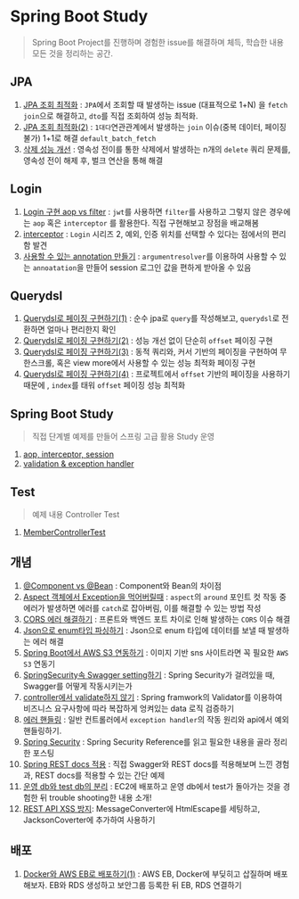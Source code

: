 # Spring Boot Study
> Spring Boot Project를 진행하며 경험한 issue를 해결하며 체득, 학습한 내용 모든 것을 정리하는 공간.

## JPA
1. [JPA 조회 최적화](https://github.com/jayjaehunchoi/JavaStudy/blob/main/SpringBootProject/JPA/JPA%20%EC%A1%B0%ED%9A%8C%20%EC%B5%9C%EC%A0%81%ED%99%94.md) : ```JPA```에서 조회할 때 발생하는 issue (대표적으로 1+N) 을 ```fetch join```으로 해결하고, ```dto```를 직접 조회하여 성능 최적화. 
2. [JPA 조회 최적화(2)](https://github.com/jayjaehunchoi/JavaStudy/blob/main/SpringBootProject/JPA/JPA%20%EC%A1%B0%ED%9A%8C%20%EC%B5%9C%EC%A0%81%ED%99%94(2).md) : ```1대다```연관관계에서 발생하는 ```join``` 이슈(중복 데이터, 페이징 불가) 1+1로 해결 ```default_batch_fetch```
3. [삭제 성능 개선](https://github.com/jayjaehunchoi/JavaStudy/blob/main/SpringBootProject/JPA/%EC%82%AD%EC%A0%9C%20%EC%84%B1%EB%8A%A5%20%EA%B0%9C%EC%84%A0.md) : 영속성 전이를 통한 삭제에서 발생하는 n개의 ```delete``` 쿼리 문제를, 영속성 전이 해제 후, 벌크 연산을 통해 해결

## Login
1. [Login 구현 aop vs filter](https://github.com/jayjaehunchoi/JavaStudy/blob/main/SpringBootProject/Login/Login%20%EA%B5%AC%ED%98%84%20aop%20vs%20filter.md) : ```jwt```를 사용하면 ```filter```를 사용하고 그렇지 않은 경우에는 ```aop``` 혹은 ```interceptor``` 를 활용한다. 직접 구현해보고 장점을 배교해봄
2. [interceptor](https://github.com/jayjaehunchoi/JavaStudy/blob/main/SpringBootProject/Login/interceptor.md) : ```Login``` 시리즈 2, 예외, 인증 위치를 선택할 수 있다는 점에서의 편리함 발견
3. [사용할 수 있는 annotation 만들기](https://github.com/jayjaehunchoi/JavaStudy/blob/main/SpringBootProject/Login/%EC%82%AC%EC%9A%A9%ED%95%A0%20%EC%88%98%20%EC%9E%88%EB%8A%94%20annotation%20%EB%A7%8C%EB%93%A4%EA%B8%B0.md) : ```argumentresolver```를 이용하여 사용할 수 있는 ```annoatation```을 만들어 session 로그인 값을 편하게 받아올 수 있음

## Querydsl
1. [Querydsl로 페이징 구현하기(1)](https://github.com/jayjaehunchoi/JavaStudy/blob/main/SpringBootProject/Querydsl/Querydsl%EB%A1%9C%20%ED%8E%98%EC%9D%B4%EC%A7%95%20%EA%B5%AC%ED%98%84%ED%95%98%EA%B8%B0(1).md) : 순수 jpa로 ```query```를 작성해보고, ```querydsl```로 전환하면 얼마나 편리한지 확인
2. [Querydsl로 페이징 구현하기(2)](https://github.com/jayjaehunchoi/JavaStudy/blob/main/SpringBootProject/Querydsl/Querydsl%EB%A1%9C%20%ED%8E%98%EC%9D%B4%EC%A7%95%20%EA%B5%AC%ED%98%84%ED%95%98%EA%B8%B0(2).md) : 성능 개선 없이 단순히 ```offset``` 페이징 구현
3. [Querydsl로 페이징 구현하기(3)](https://github.com/jayjaehunchoi/JavaStudy/blob/main/SpringBootProject/Querydsl/Querydsl%EB%A1%9C%20%ED%8E%98%EC%9D%B4%EC%A7%95%20%EA%B5%AC%ED%98%84%ED%95%98%EA%B8%B0(3).md) : 동적 쿼리와, 커서 기반의 페이징을 구현하여 무한스크롤, 혹은 view more에서 사용할 수 있는 성능 최적화 페이징 구현
4. [Querydsl로 페이징 구현하기(4)](https://github.com/jayjaehunchoi/JavaStudy/blob/main/SpringBootProject/Querydsl/Querydsl%EB%A1%9C%20%ED%8E%98%EC%9D%B4%EC%A7%95%20%EA%B5%AC%ED%98%84%ED%95%98%EA%B8%B0(4).md) : 프로젝트에서 ```offset``` 기반의 페이징을 사용하기 때문에 , ```index```를 태워 ```offset``` 페이징 성능 최적화

## Spring Boot Study
> 직접 단계별 예제를 만들어 스프링 고급 활용 Study 운영
1. [aop, interceptor, session](https://github.com/jayjaehunchoi/JavaStudy/tree/main/SpringBootProject/SpringBootStudy/1.%20aop)
2. [validation & exception handler](https://github.com/jayjaehunchoi/JavaStudy/tree/main/SpringBootProject/SpringBootStudy/2.%20API%20validate%2C%20exception)

## Test
> 예제 내용 Controller Test
1. [MemberControllerTest](https://github.com/jayjaehunchoi/JavaStudy/tree/main/SpringBootProject/Test)

## 개념
1. [@Component vs @Bean](https://github.com/jayjaehunchoi/JavaStudy/blob/main/SpringBootProject/%EA%B0%9C%EB%85%90/%40Component%20vs%20%40Bean.md) : Component와 Bean의 차이점
2. [Aspect 객체에서 Exception을 먹어버릴때](https://github.com/jayjaehunchoi/JavaStudy/blob/main/SpringBootProject/%EA%B0%9C%EB%85%90/Aspect%20%EA%B0%9D%EC%B2%B4%EC%97%90%EC%84%9C%20Exception%EC%9D%84%20%EB%A8%B9%EC%96%B4%EB%B2%84%EB%A6%B4%EB%95%8C.md) : ```aspect```의 ```around``` 포인트 컷 작동 중 에러가 발생하면 에러를 ```catch```로 잡아버림, 이를 해결할 수 있는 방법 작성
3. [CORS 에러 해결하기](https://github.com/jayjaehunchoi/JavaStudy/blob/main/SpringBootProject/%EA%B0%9C%EB%85%90/CORS%20%EC%97%90%EB%9F%AC%20%ED%95%B4%EA%B2%B0%ED%95%98%EA%B8%B0.md) : 프론트와 백엔드 포트 차이로 인해 발생하는 ```CORS``` 이슈 해결
4. [Json으로 enum타입 파싱하기](https://github.com/jayjaehunchoi/JavaStudy/blob/main/SpringBootProject/%EA%B0%9C%EB%85%90/Json%EC%9C%BC%EB%A1%9C%20enum%ED%83%80%EC%9E%85%20%ED%8C%8C%EC%8B%B1%ED%95%98%EA%B8%B0.md) : Json으로 enum 타입에 데이터를 보낼 때 발생하는 에러 해결
5. [Spring Boot에서 AWS S3 연동하기](https://github.com/jayjaehunchoi/JavaStudy/blob/main/SpringBootProject/%EA%B0%9C%EB%85%90/Spring%20Boot%EC%97%90%EC%84%9C%20AWS%20S3%20%EC%97%B0%EB%8F%99%ED%95%98%EA%B8%B0.md) : 이미지 기반 sns 사이트라면 꼭 필요한 ```AWS S3``` 연동기
6. [SpringSecurity속 Swagger setting하기](https://github.com/jayjaehunchoi/JavaStudy/blob/main/SpringBootProject/%EA%B0%9C%EB%85%90/SpringSecurity%EC%86%8D%20%20Swagger%20setting%ED%95%98%EA%B8%B0.md) : Spring Security가 걸려있을 때, Swagger를 어떻게 작동시키는가
7. [controller에서 validate하지 않기](https://github.com/jayjaehunchoi/JavaStudy/blob/main/SpringBootProject/%EA%B0%9C%EB%85%90/controller%EC%97%90%EC%84%9C%20validate%ED%95%98%EC%A7%80%20%EC%95%8A%EA%B8%B0.md) : Spring framwork의 Validator를 이용하여 비즈니스 요구사항에 따라 복잡하게 엉켜있는 data 로직 검증하기
8. [에러 핸들링](https://github.com/jayjaehunchoi/JavaStudy/blob/main/SpringBootProject/%EA%B0%9C%EB%85%90/%EC%97%90%EB%9F%AC%20%ED%95%B8%EB%93%A4%EB%A7%81.md) : 일반 컨트롤러에서 ```exception handler```의 작동 원리와 api에서 예외 핸들링하기.
9. [Spring Security](https://github.com/jayjaehunchoi/JavaStudy/blob/main/SpringBootProject/%EA%B0%9C%EB%85%90/Spring%20Security.md) : Spring Security Reference를 읽고 필요한 내용을 골라 정리한 포스팅
10. [Spring REST docs 적용](https://github.com/jayjaehunchoi/JavaStudy/blob/main/SpringBootProject/%EA%B0%9C%EB%85%90/Spring%20Rest%20doc%20%EC%A0%81%EC%9A%A9.md) : 직접 Swagger와 REST docs를 적용해보며 느낀 경험과, REST docs를 적용할 수 있는 간단 예제 
11. [운영 db와 test db의 분리](https://github.com/jayjaehunchoi/JavaStudy/blob/main/SpringBootProject/%EA%B0%9C%EB%85%90/%EC%9A%B4%EC%98%81%20db%20%2C%20test%20db%EC%9D%98%20%EB%B6%84%EB%A6%AC.md) : EC2에 배포하고 운영 db에서 test가 돌아가는 것을 경험한 뒤 trouble shooting한 내용 소개!
12. [REST API XSS 방지](https://github.com/jayjaehunchoi/JavaStudy/blob/main/SpringBootProject/%EA%B0%9C%EB%85%90/REST%20API%20XSS%20%EB%B0%A9%EC%A7%80.md): MessageConverter에 HtmlEscape를 세팅하고, JacksonCoverter에 추가하여 사용하기

## 배포
1. [Docker와 AWS EB로 배포하기(1)](https://github.com/jayjaehunchoi/JavaStudy/blob/main/SpringBootProject/%EB%B0%B0%ED%8F%AC/Docker%EC%99%80%20AWS%20EB%EB%A1%9C%20%EB%B0%B0%ED%8F%AC%ED%95%98%EA%B8%B0(1).md) : AWS EB, Docker에 부딪히고 삽질하며 배포해보자. EB와 RDS 생성하고 보안그룹 등록한 뒤 EB, RDS 연결하기
